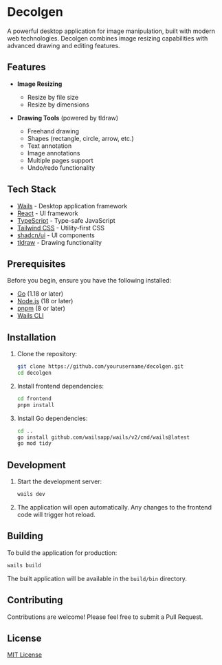 # Decolgen

A powerful desktop application for image manipulation, built with modern web technologies. Decolgen combines image resizing capabilities with advanced drawing and editing features.

## Features

- **Image Resizing**

  - Resize by file size
  - Resize by dimensions

- **Drawing Tools** (powered by tldraw)
  - Freehand drawing
  - Shapes (rectangle, circle, arrow, etc.)
  - Text annotation
  - Image annotations
  - Multiple pages support
  - Undo/redo functionality

## Tech Stack

- [Wails](https://wails.io/) - Desktop application framework
- [React](https://reactjs.org/) - UI framework
- [TypeScript](https://www.typescriptlang.org/) - Type-safe JavaScript
- [Tailwind CSS](https://tailwindcss.com/) - Utility-first CSS
- [shadcn/ui](https://ui.shadcn.com/) - UI components
- [tldraw](https://www.tldraw.com/) - Drawing functionality

## Prerequisites

Before you begin, ensure you have the following installed:

- [Go](https://golang.org/) (1.18 or later)
- [Node.js](https://nodejs.org/) (18 or later)
- [pnpm](https://pnpm.io/) (8 or later)
- [Wails CLI](https://wails.io/docs/gettingstarted/installation)

## Installation

1. Clone the repository:

   ```bash
   git clone https://github.com/yourusername/decolgen.git
   cd decolgen
   ```

2. Install frontend dependencies:

   ```bash
   cd frontend
   pnpm install
   ```

3. Install Go dependencies:
   ```bash
   cd ..
   go install github.com/wailsapp/wails/v2/cmd/wails@latest
   go mod tidy
   ```

## Development

1. Start the development server:

   ```bash
   wails dev
   ```

2. The application will open automatically. Any changes to the frontend code will trigger hot reload.

## Building

To build the application for production:

```bash
wails build
```

The built application will be available in the `build/bin` directory.

## Contributing

Contributions are welcome! Please feel free to submit a Pull Request.

## License

[MIT License](LICENSE)
